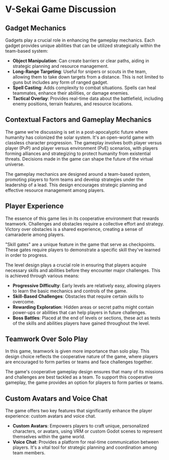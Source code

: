 # V-Sekai Game Discussion

## Gadget Mechanics

Gadgets play a crucial role in enhancing the gameplay mechanics. Each gadget provides unique abilities that can be utilized strategically within the team-based system:

- **Object Manipulation**: Can create barriers or clear paths, aiding in strategic planning and resource management.
- **Long-Range Targeting**: Useful for snipers or scouts in the team, allowing them to take down targets from a distance. This is not limited to guns but includes any form of ranged gadget.
- **Spell Casting**: Adds complexity to combat situations. Spells can heal teammates, enhance their abilities, or damage enemies.
- **Tactical Overlay**: Provides real-time data about the battlefield, including enemy positions, terrain features, and resource locations.

## Contextual Factors and Gameplay Mechanics

The game we're discussing is set in a post-apocalyptic future where humanity has colonized the solar system. It's an open-world game with classless character progression. The gameplay involves both player versus player (PvP) and player versus environment (PvE) scenarios, with players forming alliances and strategizing to protect humanity from existential threats. Decisions made in the game can shape the future of the virtual universe.

The gameplay mechanics are designed around a team-based system, promoting players to form teams and develop strategies under the leadership of a lead. This design encourages strategic planning and effective resource management among players.

## Player Experience

The essence of this game lies in its cooperative environment that rewards teamwork. Challenges and obstacles require a collective effort and strategy. Victory over obstacles is a shared experience, creating a sense of camaraderie among players.

"Skill gates" are a unique feature in the game that serve as checkpoints. These gates require players to demonstrate a specific skill they've learned in order to progress.

The level design plays a crucial role in ensuring that players acquire necessary skills and abilities before they encounter major challenges. This is achieved through various means:

- **Progressive Difficulty**: Early levels are relatively easy, allowing players to learn the basic mechanics and controls of the game.
- **Skill-Based Challenges**: Obstacles that require certain skills to overcome.
- **Rewarding Exploration**: Hidden areas or secret paths might contain power-ups or abilities that can help players in future challenges.
- **Boss Battles**: Placed at the end of levels or sections, these act as tests of the skills and abilities players have gained throughout the level.

## Teamwork Over Solo Play

In this game, teamwork is given more importance than solo play. This design choice reflects the cooperative nature of the game, where players are encouraged to form parties or teams and face challenges together.

The game's cooperative gameplay design ensures that many of its missions and challenges are best tackled as a team. To support this cooperative gameplay, the game provides an option for players to form parties or teams.

## Custom Avatars and Voice Chat

The game offers two key features that significantly enhance the player experience: custom avatars and voice chat.

- **Custom Avatars**: Empowers players to craft unique, personalized characters, or avatars, using VRM or custom Godot scenes to represent themselves within the game world.
- **Voice Chat**: Provides a platform for real-time communication between players. It's a vital tool for strategic planning and coordination among team members.
